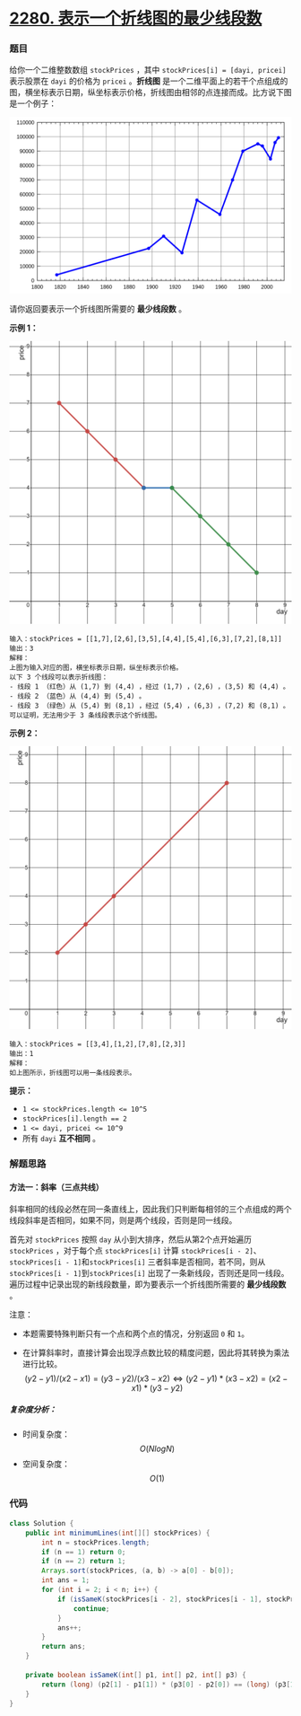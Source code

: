 # [2280. 表示一个折线图的最少线段数](https://leetcode.cn/problems/minimum-lines-to-represent-a-line-chart/)

### 题目

给你一个二维整数数组 `stockPrices` ，其中 `stockPrices[i] = [dayi, pricei]` 表示股票在 `dayi` 的价格为 `pricei` 。**折线图** 是一个二维平面上的若干个点组成的图，横坐标表示日期，纵坐标表示价格，折线图由相邻的点连接而成。比方说下图是一个例子：

![img](6076%E8%A1%A8%E7%A4%BA%E4%B8%80%E4%B8%AA%E6%8A%98%E7%BA%BF%E5%9B%BE%E7%9A%84%E6%9C%80%E5%B0%91%E7%BA%BF%E6%AE%B5%E6%95%B0.assets/1920px-pushkin_population_historysvg.png)

请你返回要表示一个折线图所需要的 **最少线段数** 。

 

**示例 1：**

![img](6076%E8%A1%A8%E7%A4%BA%E4%B8%80%E4%B8%AA%E6%8A%98%E7%BA%BF%E5%9B%BE%E7%9A%84%E6%9C%80%E5%B0%91%E7%BA%BF%E6%AE%B5%E6%95%B0.assets/ex0.png)

```
输入：stockPrices = [[1,7],[2,6],[3,5],[4,4],[5,4],[6,3],[7,2],[8,1]]
输出：3
解释：
上图为输入对应的图，横坐标表示日期，纵坐标表示价格。
以下 3 个线段可以表示折线图：
- 线段 1 （红色）从 (1,7) 到 (4,4) ，经过 (1,7) ，(2,6) ，(3,5) 和 (4,4) 。
- 线段 2 （蓝色）从 (4,4) 到 (5,4) 。
- 线段 3 （绿色）从 (5,4) 到 (8,1) ，经过 (5,4) ，(6,3) ，(7,2) 和 (8,1) 。
可以证明，无法用少于 3 条线段表示这个折线图。
```

**示例 2：**

![img](6076%E8%A1%A8%E7%A4%BA%E4%B8%80%E4%B8%AA%E6%8A%98%E7%BA%BF%E5%9B%BE%E7%9A%84%E6%9C%80%E5%B0%91%E7%BA%BF%E6%AE%B5%E6%95%B0.assets/ex1.png)

```
输入：stockPrices = [[3,4],[1,2],[7,8],[2,3]]
输出：1
解释：
如上图所示，折线图可以用一条线段表示。
```

 

**提示：**

- `1 <= stockPrices.length <= 10^5`
- `stockPrices[i].length == 2`
- `1 <= dayi, pricei <= 10^9`
- 所有 `dayi` **互不相同** 。

### 解题思路

#### 方法一：斜率（三点共线）

斜率相同的线段必然在同一条直线上，因此我们只判断每相邻的三个点组成的两个线段斜率是否相同，如果不同，则是两个线段，否则是同一线段。

首先对 `stockPrices`  按照 `day` 从小到大排序，然后从第2个点开始遍历 `stockPrices` ，对于每个点 `stockPrices[i]` 计算 `stockPrices[i - 2]`、`stockPrices[i - 1]`和`stockPrices[i]` 三者斜率是否相同，若不同，则从 `stockPrices[i - 1]`到`stockPrices[i]` 出现了一条新线段，否则还是同一线段。遍历过程中记录出现的新线段数量，即为要表示一个折线图所需要的 **最少线段数** 。

注意：

- 本题需要特殊判断只有一个点和两个点的情况，分别返回 `0` 和 `1`。

- 在计算斜率时，直接计算会出现浮点数比较的精度问题，因此将其转换为乘法进行比较。
    $$
    (y2 - y1) / (x2 - x1) = (y3 - y2) / (x3 - x2) \iff (y2 - y1) * (x3 - x2) = (x2 - x1) * (y3 - y2)
    $$

##### 复杂度分析：

- 时间复杂度：$$ O(NlogN) $$
- 空间复杂度：$$ O(1) $$

### 代码

```java
class Solution {
    public int minimumLines(int[][] stockPrices) {
        int n = stockPrices.length;
        if (n == 1) return 0;
        if (n == 2) return 1;
        Arrays.sort(stockPrices, (a, b) -> a[0] - b[0]);
        int ans = 1;
        for (int i = 2; i < n; i++) {
            if (isSameK(stockPrices[i - 2], stockPrices[i - 1], stockPrices[i])) {
                continue;
            }
            ans++;
        }
        return ans;
    }

    private boolean isSameK(int[] p1, int[] p2, int[] p3) {
        return (long) (p2[1] - p1[1]) * (p3[0] - p2[0]) == (long) (p3[1] - p2[1]) * (p2[0] - p1[0]);
    }
}
```

